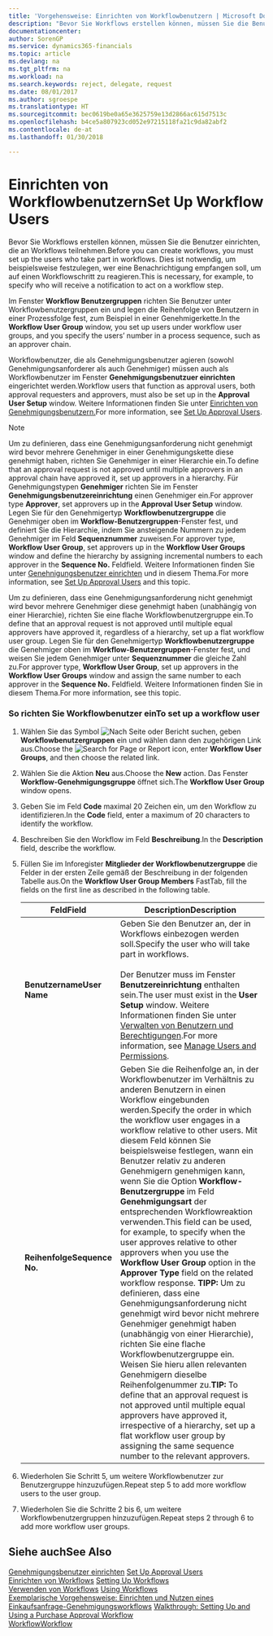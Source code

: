 ```yaml
---
title: 'Vorgehensweise: Einrichten von Workflowbenutzern | Microsoft Docs'
description: "Bevor Sie Workflows erstellen können, müssen Sie die Benutzer einrichten, die an Workflows teilnehmen. Dies ist notwendig, um beispielsweise festzulegen, wer eine Benachrichtigung empfangen soll, um auf einen Workflowschritt zu reagieren."
documentationcenter: 
author: SorenGP
ms.service: dynamics365-financials
ms.topic: article
ms.devlang: na
ms.tgt_pltfrm: na
ms.workload: na
ms.search.keywords: reject, delegate, request
ms.date: 08/01/2017
ms.author: sgroespe
ms.translationtype: HT
ms.sourcegitcommit: bec0619be0a65e3625759e13d2866ac615d7513c
ms.openlocfilehash: b4ce5a807923cd052e97215118fa21c9da82abf2
ms.contentlocale: de-at
ms.lasthandoff: 01/30/2018

---
```

# <a name="set-up-workflow-users"></a><span data-ttu-id="71a6f-104">Einrichten von Workflowbenutzern</span><span class="sxs-lookup"><span data-stu-id="71a6f-104">Set Up Workflow Users</span></span>
<span data-ttu-id="71a6f-105">Bevor Sie Workflows erstellen können, müssen Sie die Benutzer einrichten, die an Workflows teilnehmen.</span><span class="sxs-lookup"><span data-stu-id="71a6f-105">Before you can create workflows, you must set up the users who take part in workflows.</span></span> <span data-ttu-id="71a6f-106">Dies ist notwendig, um beispielsweise festzulegen, wer eine Benachrichtigung empfangen soll, um auf einen Workflowschritt zu reagieren.</span><span class="sxs-lookup"><span data-stu-id="71a6f-106">This is necessary, for example, to specify who will receive a notification to act on a workflow step.</span></span>  

<span data-ttu-id="71a6f-107">Im Fenster  **Workflow Benutzergruppen** richten Sie Benutzer unter Workflowbenutzergruppen ein und legen die Reihenfolge von Benutzern in einer Prozessfolge fest, zum Beispiel in einer Genehmigerkette.</span><span class="sxs-lookup"><span data-stu-id="71a6f-107">In the **Workflow User Group** window, you set up users under workflow user groups, and you specify the users’ number in a process sequence, such as an approver chain.</span></span>  

<span data-ttu-id="71a6f-108">Workflowbenutzer, die als Genehmigungsbenutzer agieren (sowohl Genehmigungsanforderer als auch Genehmiger) müssen auch als Workflowbenutzer im Fenster **Genehmigungsbenutzuer einrichten** eingerichtet werden.</span><span class="sxs-lookup"><span data-stu-id="71a6f-108">Workflow users that function as approval users, both approval requesters and approvers, must also be set up in the **Approval User Setup** window.</span></span> <span data-ttu-id="71a6f-109">Weitere Informationen finden Sie unter [Einrichten von Genehmigungsbenutzern.](across-how-to-set-up-approval-users.md)</span><span class="sxs-lookup"><span data-stu-id="71a6f-109">For more information, see [Set Up Approval Users](across-how-to-set-up-approval-users.md).</span></span>  

> [!NOTE]  
>  <span data-ttu-id="71a6f-110">Um zu definieren, dass eine Genehmigungsanforderung nicht genehmigt wird bevor mehrere Genehmiger in einer Genehmigungskette diese genehmigt haben, richten Sie Genehmiger in einer Hierarchie ein.</span><span class="sxs-lookup"><span data-stu-id="71a6f-110">To define that an approval request is not approved until multiple approvers in an approval chain have approved it, set up approvers in a hierarchy.</span></span> <span data-ttu-id="71a6f-111">Für Genehmigungstypen **Genehmiger** richten Sie im Fenster **Genehmigungsbenutzereinrichtung** einen Genehmiger ein.</span><span class="sxs-lookup"><span data-stu-id="71a6f-111">For approver type **Approver**, set approvers up in the **Approval User Setup** window.</span></span> <span data-ttu-id="71a6f-112">Legen Sie für den Genehmigertyp **Workflowbenutzergruppe** die Genehmiger oben im **Workflow-Benutzergruppen**-Fenster fest, und definiert Sie die Hierarchie, indem Sie ansteigende Nummern zu jedem Genehmiger im Feld **Sequenznummer** zuweisen.</span><span class="sxs-lookup"><span data-stu-id="71a6f-112">For approver type, **Workflow User Group**, set approvers up in the **Workflow User Groups** window and define the hierarchy by assigning incremental numbers to each approver in the **Sequence No.**</span></span> <span data-ttu-id="71a6f-113">Feld</span><span class="sxs-lookup"><span data-stu-id="71a6f-113">field.</span></span> <span data-ttu-id="71a6f-114">Weitere Informationen finden Sie unter [Genehnigungsbenutzer einrichten](across-how-to-set-up-approval-users.md) und in diesem Thema.</span><span class="sxs-lookup"><span data-stu-id="71a6f-114">For more information, see [Set Up Approval Users](across-how-to-set-up-approval-users.md) and this topic.</span></span>  
>   
>  <span data-ttu-id="71a6f-115">Um zu definieren, dass eine Genehmigungsanforderung nicht genehmigt wird bevor mehrere Genehmiger diese genehmigt haben (unabhängig von einer Hierarchie), richten Sie eine flache Workflowbenutzergruppe ein.</span><span class="sxs-lookup"><span data-stu-id="71a6f-115">To define that an approval request is not approved until multiple equal approvers have approved it, regardless of a hierarchy, set up a flat workflow user group.</span></span> <span data-ttu-id="71a6f-116">Legen Sie für den Genehmigertyp **Workflowbenutzergruppe** die Genehmiger oben im **Workflow-Benutzergruppen**-Fenster fest, und weisen Sie jedem Genehmiger unter **Sequenznummer** die gleiche Zahl zu.</span><span class="sxs-lookup"><span data-stu-id="71a6f-116">For approver type, **Workflow User Group**, set up approvers in the **Workflow User Groups** window and assign the same number to each approver in the **Sequence No.**</span></span> <span data-ttu-id="71a6f-117">Feld</span><span class="sxs-lookup"><span data-stu-id="71a6f-117">field.</span></span> <span data-ttu-id="71a6f-118">Weitere Informationen finden Sie in diesem Thema.</span><span class="sxs-lookup"><span data-stu-id="71a6f-118">For more information, see this topic.</span></span>  

### <a name="to-set-up-a-workflow-user"></a><span data-ttu-id="71a6f-119">So richten Sie Workflowbenutzer ein</span><span class="sxs-lookup"><span data-stu-id="71a6f-119">To set up a workflow user</span></span>  

1. <span data-ttu-id="71a6f-120">Wählen Sie das Symbol ![Nach Seite oder Bericht suchen](media/ui-search/search_small.png "Symbol Nach Seite oder Bericht suchen"), geben **Workflowbenutzergruppen** ein und wählen dann den zugehörigen Link aus.</span><span class="sxs-lookup"><span data-stu-id="71a6f-120">Choose the ![Search for Page or Report](media/ui-search/search_small.png "Search for Page or Report icon") icon, enter **Workflow User Groups**, and then choose the related link.</span></span>  
2. <span data-ttu-id="71a6f-121">Wählen Sie die Aktion **Neu** aus.</span><span class="sxs-lookup"><span data-stu-id="71a6f-121">Choose the **New** action.</span></span> <span data-ttu-id="71a6f-122">Das Fenster **Workflow-Genehmigungsgruppe** öffnet sich.</span><span class="sxs-lookup"><span data-stu-id="71a6f-122">The **Workflow User Group** window opens.</span></span>  
3. <span data-ttu-id="71a6f-123">Geben Sie im Feld **Code** maximal 20 Zeichen ein, um den Workflow zu identifizieren.</span><span class="sxs-lookup"><span data-stu-id="71a6f-123">In the **Code** field, enter a maximum of 20 characters to identify the workflow.</span></span>  
4. <span data-ttu-id="71a6f-124">Beschreiben Sie den Workflow im Feld **Beschreibung**.</span><span class="sxs-lookup"><span data-stu-id="71a6f-124">In the **Description** field, describe the workflow.</span></span>  
5. <span data-ttu-id="71a6f-125">Füllen Sie im Inforegister **Mitglieder der Workflowbenutzergruppe** die Felder in der ersten Zeile gemäß der Beschreibung in der folgenden Tabelle aus.</span><span class="sxs-lookup"><span data-stu-id="71a6f-125">On the **Workflow User Group Members** FastTab, fill the fields on the first line as described in the following table.</span></span>  

    |<span data-ttu-id="71a6f-126">Feld</span><span class="sxs-lookup"><span data-stu-id="71a6f-126">Field</span></span>|<span data-ttu-id="71a6f-127">Description</span><span class="sxs-lookup"><span data-stu-id="71a6f-127">Description</span></span>|  
    |---------------------------------|---------------------------------------|  
    |<span data-ttu-id="71a6f-128">**Benutzername**</span><span class="sxs-lookup"><span data-stu-id="71a6f-128">**User Name**</span></span>|<span data-ttu-id="71a6f-129">Geben Sie den Benutzer an, der in Workflows einbezogen werden soll.</span><span class="sxs-lookup"><span data-stu-id="71a6f-129">Specify the user who will take part in workflows.</span></span><br /><br /> <span data-ttu-id="71a6f-130">Der Benutzer muss im Fenster **Benutzereinrichtung** enthalten sein.</span><span class="sxs-lookup"><span data-stu-id="71a6f-130">The user must exist in the **User Setup** window.</span></span> <span data-ttu-id="71a6f-131">Weitere Informationen finden Sie unter [Verwalten von Benutzern und Berechtigungen](ui-how-users-permissions.md).</span><span class="sxs-lookup"><span data-stu-id="71a6f-131">For more information, see [Manage Users and Permissions](ui-how-users-permissions.md).</span></span>|  
    |<span data-ttu-id="71a6f-132">**Reihenfolge**</span><span class="sxs-lookup"><span data-stu-id="71a6f-132">**Sequence No.**</span></span>|<span data-ttu-id="71a6f-133">Geben Sie die Reihenfolge an, in der Workflowbenutzer im Verhältnis zu anderen Benutzern in einen Workflow eingebunden werden.</span><span class="sxs-lookup"><span data-stu-id="71a6f-133">Specify the order in which the workflow user engages in a workflow relative to other users.</span></span> <span data-ttu-id="71a6f-134">Mit diesem Feld können Sie beispielsweise festlegen, wann ein Benutzer relativ zu anderen Genehmigern genehmigen kann, wenn Sie die Option **Workflow-Benutzergruppe** im Feld **Genehmigungsart** der entsprechenden Workflowreaktion verwenden.</span><span class="sxs-lookup"><span data-stu-id="71a6f-134">This field can be used, for example, to specify when the user approves relative to other approvers when you use the **Workflow User Group** option in the **Approver Type** field on the related workflow response.</span></span> <span data-ttu-id="71a6f-135">**TIPP:** Um zu definieren, dass eine Genehmigungsanforderung nicht genehmigt wird bevor nicht mehrere Genehmiger genehmigt haben (unabhängig von einer Hierarchie), richten Sie eine flache Workflowbenutzergruppe ein. Weisen Sie hieru allen relevanten Genehmigern dieselbe Reihenfolgenummer zu.</span><span class="sxs-lookup"><span data-stu-id="71a6f-135">**TIP:**  To define that an approval request is not approved until multiple equal approvers have approved it, irrespective of a hierarchy, set up a flat workflow user group by assigning the same sequence number to the relevant approvers.</span></span>|  
6. <span data-ttu-id="71a6f-136">Wiederholen Sie Schritt 5, um weitere Workflowbenutzer zur Benutzergruppe hinzuzufügen.</span><span class="sxs-lookup"><span data-stu-id="71a6f-136">Repeat step 5 to add more workflow users to the user group.</span></span>  
7. <span data-ttu-id="71a6f-137">Wiederholen Sie die Schritte 2 bis 6, um weitere Workflowbenutzergruppen hinzuzufügen.</span><span class="sxs-lookup"><span data-stu-id="71a6f-137">Repeat steps 2 through 6 to add more workflow user groups.</span></span>  

## <a name="see-also"></a><span data-ttu-id="71a6f-138">Siehe auch</span><span class="sxs-lookup"><span data-stu-id="71a6f-138">See Also</span></span>  
<span data-ttu-id="71a6f-139">[Genehmigungsbenutzer einrichten](across-how-to-set-up-approval-users.md) </span><span class="sxs-lookup"><span data-stu-id="71a6f-139">[Set Up Approval Users](across-how-to-set-up-approval-users.md) </span></span>  
<span data-ttu-id="71a6f-140">[Einrichten von Workflows](across-set-up-workflows.md) </span><span class="sxs-lookup"><span data-stu-id="71a6f-140">[Setting Up Workflows](across-set-up-workflows.md) </span></span>  
<span data-ttu-id="71a6f-141">[Verwenden von Workflows](across-use-workflows.md) </span><span class="sxs-lookup"><span data-stu-id="71a6f-141">[Using Workflows](across-use-workflows.md) </span></span>  
<span data-ttu-id="71a6f-142">[Exemplarische Vorgehensweise: Einrichten und Nutzen eines Einkaufsanfrage-Genehmigungsworkflows](walkthrough-setting-up-and-using-a-purchase-approval-workflow.md) </span><span class="sxs-lookup"><span data-stu-id="71a6f-142">[Walkthrough: Setting Up and Using a Purchase Approval Workflow](walkthrough-setting-up-and-using-a-purchase-approval-workflow.md) </span></span>  
[<span data-ttu-id="71a6f-143">Workflow</span><span class="sxs-lookup"><span data-stu-id="71a6f-143">Workflow</span></span>](across-workflow.md)   

